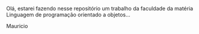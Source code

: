 Olá, estarei fazendo nesse repositório um trabalho da faculdade da matéria Linguagem de programação orientado a objetos...




 



Mauricio